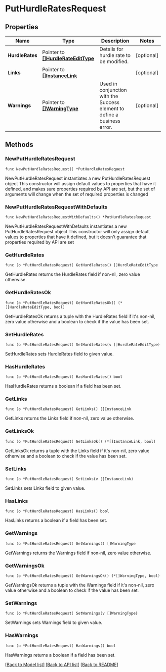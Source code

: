 # PutHurdleRatesRequest

## Properties

Name | Type | Description | Notes
------------ | ------------- | ------------- | -------------
**HurdleRates** | Pointer to [**[]HurdleRateEditType**](HurdleRateEditType.md) | Details for hurdle rate to be modified. | [optional] 
**Links** | Pointer to [**[]InstanceLink**](InstanceLink.md) |  | [optional] 
**Warnings** | Pointer to [**[]WarningType**](WarningType.md) | Used in conjunction with the Success element to define a business error. | [optional] 

## Methods

### NewPutHurdleRatesRequest

`func NewPutHurdleRatesRequest() *PutHurdleRatesRequest`

NewPutHurdleRatesRequest instantiates a new PutHurdleRatesRequest object
This constructor will assign default values to properties that have it defined,
and makes sure properties required by API are set, but the set of arguments
will change when the set of required properties is changed

### NewPutHurdleRatesRequestWithDefaults

`func NewPutHurdleRatesRequestWithDefaults() *PutHurdleRatesRequest`

NewPutHurdleRatesRequestWithDefaults instantiates a new PutHurdleRatesRequest object
This constructor will only assign default values to properties that have it defined,
but it doesn't guarantee that properties required by API are set

### GetHurdleRates

`func (o *PutHurdleRatesRequest) GetHurdleRates() []HurdleRateEditType`

GetHurdleRates returns the HurdleRates field if non-nil, zero value otherwise.

### GetHurdleRatesOk

`func (o *PutHurdleRatesRequest) GetHurdleRatesOk() (*[]HurdleRateEditType, bool)`

GetHurdleRatesOk returns a tuple with the HurdleRates field if it's non-nil, zero value otherwise
and a boolean to check if the value has been set.

### SetHurdleRates

`func (o *PutHurdleRatesRequest) SetHurdleRates(v []HurdleRateEditType)`

SetHurdleRates sets HurdleRates field to given value.

### HasHurdleRates

`func (o *PutHurdleRatesRequest) HasHurdleRates() bool`

HasHurdleRates returns a boolean if a field has been set.

### GetLinks

`func (o *PutHurdleRatesRequest) GetLinks() []InstanceLink`

GetLinks returns the Links field if non-nil, zero value otherwise.

### GetLinksOk

`func (o *PutHurdleRatesRequest) GetLinksOk() (*[]InstanceLink, bool)`

GetLinksOk returns a tuple with the Links field if it's non-nil, zero value otherwise
and a boolean to check if the value has been set.

### SetLinks

`func (o *PutHurdleRatesRequest) SetLinks(v []InstanceLink)`

SetLinks sets Links field to given value.

### HasLinks

`func (o *PutHurdleRatesRequest) HasLinks() bool`

HasLinks returns a boolean if a field has been set.

### GetWarnings

`func (o *PutHurdleRatesRequest) GetWarnings() []WarningType`

GetWarnings returns the Warnings field if non-nil, zero value otherwise.

### GetWarningsOk

`func (o *PutHurdleRatesRequest) GetWarningsOk() (*[]WarningType, bool)`

GetWarningsOk returns a tuple with the Warnings field if it's non-nil, zero value otherwise
and a boolean to check if the value has been set.

### SetWarnings

`func (o *PutHurdleRatesRequest) SetWarnings(v []WarningType)`

SetWarnings sets Warnings field to given value.

### HasWarnings

`func (o *PutHurdleRatesRequest) HasWarnings() bool`

HasWarnings returns a boolean if a field has been set.


[[Back to Model list]](../README.md#documentation-for-models) [[Back to API list]](../README.md#documentation-for-api-endpoints) [[Back to README]](../README.md)


